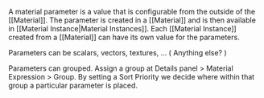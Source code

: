 A material parameter is a  value that is configurable from the outside of the [[Material]].
The parameter is created in a [[Material]] and is then available in [[Material Instance|Material Instances]].
Each [[Material Instance]] created from  a [[Material]] can have its own value for the parameters.

Parameters can be scalars, vectors, textures, ...
(
Anything else?
)

Parameters can grouped.
Assign a group at Details panel > Material Expression > Group.
By setting a Sort Priority we decide where within that group a particular parameter is placed.
